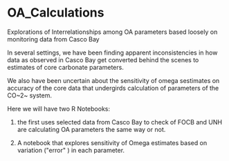 # OA_Calculations
Explorations of Interrelationships among OA parameters based loosely on monitoring data from Casco Bay

In several settings, we have been finding apparent inconsistencies in how data
as observed in Casco Bay get converted behind the scenes to estimates of core
carbonate parameters.

We also have been uncertain about the sensitivity of omega sestimates on
accuracy of the core data that undergirds calculation of parameters of the
CO~2~ system.

Here we will have two R Notebooks:
1. the first  uses selected data from Casco Bay to check of FOCB and UNH
are  calculating OA parameters the same way or not.

2. A notebook that explores sensitivity of Omega estimates based on variation
("error" ) in each parameter.

